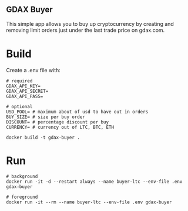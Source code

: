 ## GDAX Buyer

This simple app allows you to buy up cryptocurrency by creating and removing limit orders just under the last trade price on gdax.com.

# Build

Create a .env file with:

```
# required
GDAX_API_KEY=
GDAX_API_SECRET=
GDAX_API_PASS=

# optional
USD_POOL= # maximum about of usd to have out in orders
BUY_SIZE= # size per buy order
DISCOUNT= # percentage discount per buy
CURRENCY= # currency out of LTC, BTC, ETH
```

```
docker build -t gdax-buyer .
```

# Run

```
# background
docker run -it -d --restart always --name buyer-ltc --env-file .env gdax-buyer

# foreground
docker run -it --rm --name buyer-ltc --env-file .env gdax-buyer
```
